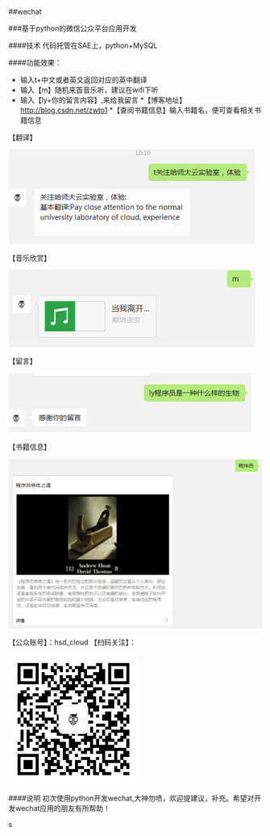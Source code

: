 ##wechat 

###基于python的微信公众平台应用开发

####技术
    代码托管在SAE上，python+MySQL 

####功能效果：

* 输入t+中文或者英文返回对应的英中翻译
* 输入【m】随机来首音乐听，建议在wifi下听
* 输入【ly+你的留言内容】,来给我留言
*【博客地址】 http://blog.csdn.net/zwto1
*【查阅书籍信息】输入书籍名，便可查看相关书籍信息

【翻译】
 
 ![翻译](img/1.png)
 
【音乐欣赏】
  
 ![音乐欣赏](img/2.png)

【留言】
 
 ![留言](img/3.png)   
 
【书籍信息】

 ![书籍信息](img/4.png)  
 
【公众账号】：hsd_cloud
【扫码关注】：

  ![二维码](img/hsd_cloud.jpg)  


####说明
  初次使用python开发wechat,大神勿喷，欢迎提建议，补充。希望对开发wechat应用的朋友有所帮助！



s
